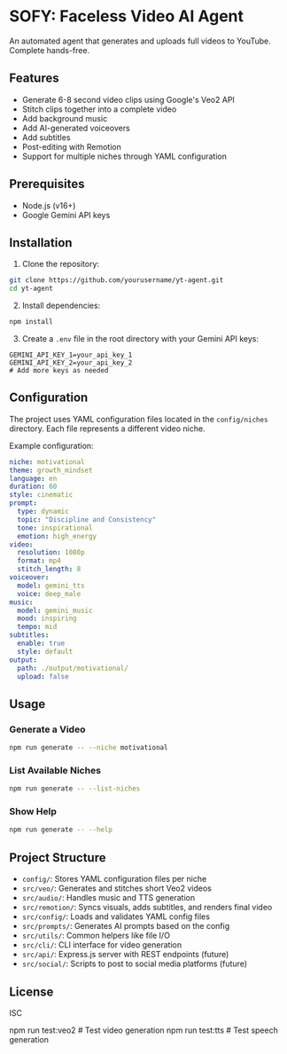 # SOFY: Faceless Video AI Agent

An automated agent that generates and uploads full videos to YouTube. Complete hands-free.

## Features

- Generate 6-8 second video clips using Google's Veo2 API
- Stitch clips together into a complete video
- Add background music
- Add AI-generated voiceovers
- Add subtitles
- Post-editing with Remotion
- Support for multiple niches through YAML configuration

## Prerequisites

- Node.js (v16+)
- Google Gemini API keys

## Installation

1. Clone the repository:

```bash
git clone https://github.com/yourusername/yt-agent.git
cd yt-agent
```

2. Install dependencies:

```bash
npm install
```

3. Create a `.env` file in the root directory with your Gemini API keys:

```
GEMINI_API_KEY_1=your_api_key_1
GEMINI_API_KEY_2=your_api_key_2
# Add more keys as needed
```

## Configuration

The project uses YAML configuration files located in the `config/niches` directory. Each file represents a different video niche.

Example configuration:

```yaml
niche: motivational
theme: growth_mindset
language: en
duration: 60
style: cinematic
prompt:
  type: dynamic
  topic: "Discipline and Consistency"
  tone: inspirational
  emotion: high_energy
video:
  resolution: 1080p
  format: mp4
  stitch_length: 8
voiceover:
  model: gemini_tts
  voice: deep_male
music:
  model: gemini_music
  mood: inspiring
  tempo: mid
subtitles:
  enable: true
  style: default
output:
  path: ./output/motivational/
  upload: false
```

## Usage

### Generate a Video

```bash
npm run generate -- --niche motivational
```

### List Available Niches

```bash
npm run generate -- --list-niches
```

### Show Help

```bash
npm run generate -- --help
```

## Project Structure

- `config/`: Stores YAML configuration files per niche
- `src/veo/`: Generates and stitches short Veo2 videos
- `src/audio/`: Handles music and TTS generation
- `src/remotion/`: Syncs visuals, adds subtitles, and renders final video
- `src/config/`: Loads and validates YAML config files
- `src/prompts/`: Generates AI prompts based on the config
- `src/utils/`: Common helpers like file I/O
- `src/cli/`: CLI interface for video generation
- `src/api/`: Express.js server with REST endpoints (future)
- `src/social/`: Scripts to post to social media platforms (future)

## License

ISC 

npm run test:veo2  # Test video generation
npm run test:tts   # Test speech generation 